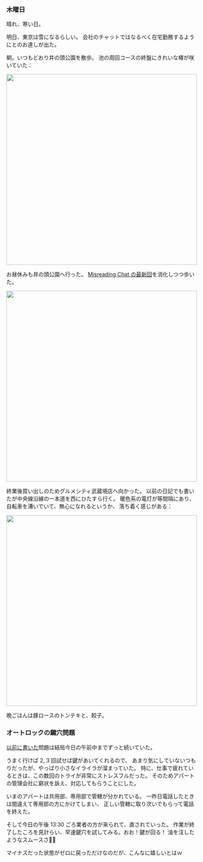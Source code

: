 ### 木曜日

晴れ、寒い日。

明日、東京は雪になるらしい。
会社のチャットではなるべく在宅勤務するようにとのお達しが出た。

朝。いつもどおり井の頭公園を散歩。
池の周回コースの終盤にきれいな椿が咲いていた：

<img src="https://i.imgur.com/HQUFQhs.jpg" width="500">

お昼休みも井の頭公園へ行った。
[Misreading Chat の最新回](https://misreading.chat/2023/02/02/108-the-verse-calculus/)を消化しつつ歩いた。

<img src="https://i.imgur.com/OJyX993.jpg" width="500">

終業後買い出しのためグルメシティ武蔵境店へ向かった。
以前の日記でも書いたが中央線沿線の一本道を西にひたすら行く。
暖色系の電灯が等間隔にあり、自転車を漕いでいて、無心になれるというか、
落ち着く感じがある：

<img src="https://i.imgur.com/4jwYYo5.jpg" width="500">

晩ごはんは豚ロースのトンテキと、餃子。

### オートロックの鍵穴問題

[以前に書いた](https://github.com/toasa/diary/blob/main/2023/01/16.md)問題は結局今日の午前中までずっと続いていた。

うまく行けば 2, 3 回試せば鍵があいてくれるので、
あまり気にしていないつもりだったが、やっぱり小さなイライラが溜まっていた。
特に、仕事で疲れているときは、この数回のトライが非常にストレスフルだった。
そのためアパートの管理会社に窮状を訴え、対応してもらうことにした。

いまのアパートは共用部、専用部で管轄が分かれている。
一昨日電話したときは間違えて専用部の方にかけてしまい、
正しい管轄に取り次いでもらって電話を終えた。

そして今日の午後 13:30 ごろ業者の方が来られて、直されていった。
作業が終了したころを見計らい、早速鍵穴を試してみる。おお！鍵が回る！
油を注したようなスムースさ👏👏

マイナスだった状態がゼロに戻っただけなのだが、こんなに嬉しいとはｗ